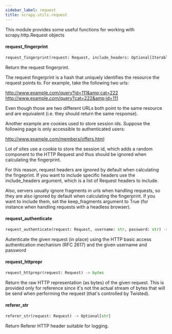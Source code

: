 ```yaml
---
sidebar_label: request
title: scrapy.utils.request
---
```


This module provides some useful functions for working with
scrapy.http.Request objects

#### request\_fingerprint

```python
request_fingerprint(request: Request, include_headers: Optional[Iterable[Union[bytes, str]]] = None, keep_fragments: bool = False)
```

Return the request fingerprint.

The request fingerprint is a hash that uniquely identifies the resource the
request points to. For example, take the following two urls:

http://www.example.com/query?id=111&amp;cat=222
http://www.example.com/query?cat=222&amp;id=111

Even though those are two different URLs both point to the same resource
and are equivalent (i.e. they should return the same response).

Another example are cookies used to store session ids. Suppose the
following page is only accessible to authenticated users:

http://www.example.com/members/offers.html

Lot of sites use a cookie to store the session id, which adds a random
component to the HTTP Request and thus should be ignored when calculating
the fingerprint.

For this reason, request headers are ignored by default when calculating
the fingeprint. If you want to include specific headers use the
include_headers argument, which is a list of Request headers to include.

Also, servers usually ignore fragments in urls when handling requests,
so they are also ignored by default when calculating the fingerprint.
If you want to include them, set the keep_fragments argument to True
(for instance when handling requests with a headless browser).

#### request\_authenticate

```python
request_authenticate(request: Request, username: str, password: str) -> None
```

Autenticate the given request (in place) using the HTTP basic access
authentication mechanism (RFC 2617) and the given username and password

#### request\_httprepr

```python
request_httprepr(request: Request) -> bytes
```

Return the raw HTTP representation (as bytes) of the given request.
This is provided only for reference since it&#x27;s not the actual stream of
bytes that will be send when performing the request (that&#x27;s controlled
by Twisted).

#### referer\_str

```python
referer_str(request: Request) -> Optional[str]
```

Return Referer HTTP header suitable for logging.

